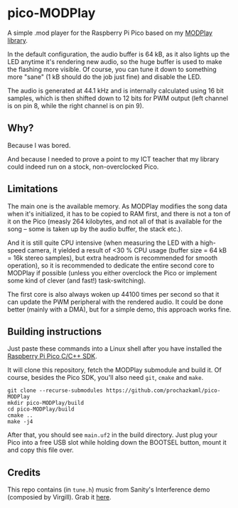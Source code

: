 # pico-MODPlay

A simple .mod player for the Raspberry Pi Pico based on my [MODPlay library](https://github.com/prochazkaml/MODPlay).

In the default configuration, the audio buffer is 64 kB, as it also lights up the LED anytime it's rendering new audio, so the huge buffer is used to make the flashing more visible.
Of course, you can tune it down to something more "sane" (1 kB should do the job just fine) and disable the LED.

The audio is generated at 44.1 kHz and is internally calculated using 16 bit samples, which is then shifted down to 12 bits for PWM output (left channel is on pin 8, while the right channel is on pin 9).

## Why?

Because I was bored.

And because I needed to prove a point to my ICT teacher that my library could indeed run on a stock, non-overclocked Pico.

## Limitations

The main one is the available memory. As MODPlay modifies the song data when it's initialized, it has to be copied to RAM first, and there is not a ton of it on the Pico
(measly 264 kilobytes, and not all of that is available for the song – some is taken up by the audio buffer, the stack etc.).

And it is still quite CPU intensive (when measuring the LED with a high-speed camera, it yielded a result of <30 % CPU usage (buffer size = 64 kB = 16k stereo samples),
but extra headroom is recommended for smooth operation), so it is recommended to dedicate the entire second core to MODPlay if possible
(unless you either overclock the Pico or implement some kind of clever (and fast!) task-switching).

The first core is also always woken up 44100 times per second so that it can update the PWM peripheral with the rendered audio. It could be done better (mainly with a DMA), but for a simple demo, this approach works fine.

## Building instructions

Just paste these commands into a Linux shell after you have installed the [Raspberry Pi Pico C/C++ SDK](https://www.raspberrypi.com/documentation/microcontrollers/c_sdk.html).

It will clone this repository, fetch the MODPlay submodule and build it. Of course, besides the Pico SDK, you'll also need `git`, `cmake` and `make`.

```
git clone --recurse-submodules https://github.com/prochazkaml/pico-MODPlay
mkdir pico-MODPlay/build
cd pico-MODPlay/build
cmake ..
make -j4
```

After that, you should see `main.uf2` in the build directory.
Just plug your Pico into a free USB slot while holding down the BOOTSEL button, mount it and copy this file over.

## Credits

This repo contains (in `tune.h`) music from Sanity's Interference demo (composied by Virgill). Grab it [here](https://modarchive.org/index.php?request=view_by_moduleid&query=68804).
